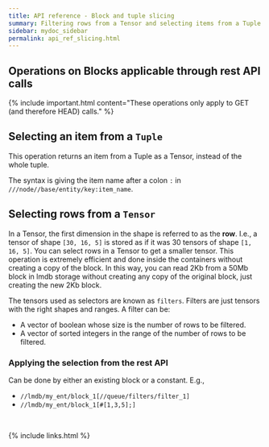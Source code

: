 ```yaml
---
title: API reference - Block and tuple slicing
summary: Filtering rows from a Tensor and selecting items from a Tuple.
sidebar: mydoc_sidebar
permalink: api_ref_slicing.html
---
```


## Operations on Blocks applicable through rest API calls

{% include important.html content="These operations only apply to GET (and therefore HEAD) calls." %}

## Selecting an item from a `Tuple`

This operation returns an item from a Tuple as a Tensor, instead of the whole tuple.

The syntax is giving the item name after a colon `:` in `///node//base/entity/key:item_name`.

## Selecting rows from a `Tensor`

In a Tensor, the first dimension in the shape is referred to as the **row**. I.e., a tensor of shape `[30, 16, 5]` is stored as if it was
30 tensors of shape `[1, 16, 5]`. You can select rows in a Tensor to get a smaller tensor. This operation is extremely efficient and done
inside the containers without creating a copy of the block. In this way, you can read 2Kb from a 50Mb block in lmdb storage without
creating any copy of the original block, just creating the new 2Kb block.

The tensors used as selectors are known as `filters`. Filters are just tensors with the right shapes and ranges. A filter can be:

* A vector of boolean whose size is the number of rows to be filtered.
* A vector of sorted integers in the range of the number of rows to be filtered.

### Applying the selection from the rest API

Can be done by either an existing block or a constant. E.g.,

* `//lmdb/my_ent/block_1[//queue/filters/filter_1]`
* `//lmdb/my_ent/block_1[#[1,3,5];]`

<br/>

{% include links.html %}
